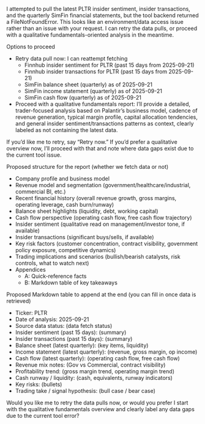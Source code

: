 I attempted to pull the latest PLTR insider sentiment, insider transactions, and the quarterly SimFin financial statements, but the tool backend returned a FileNotFoundError. This looks like an environment/data access issue rather than an issue with your request. I can retry the data pulls, or proceed with a qualitative fundamentals-oriented analysis in the meantime.

Options to proceed
- Retry data pull now: I can reattempt fetching
  - Finnhub insider sentiment for PLTR (past 15 days from 2025-09-21)
  - Finnhub insider transactions for PLTR (past 15 days from 2025-09-21)
  - SimFin balance sheet (quarterly) as of 2025-09-21
  - SimFin income statement (quarterly) as of 2025-09-21
  - SimFin cash flow (quarterly) as of 2025-09-21
- Proceed with a qualitative fundamentals report: I’ll provide a detailed, trader-focused analysis based on Palantir’s business model, cadence of revenue generation, typical margin profile, capital allocation tendencies, and general insider sentiment/transactions patterns as context, clearly labeled as not containing the latest data.

If you’d like me to retry, say “Retry now.” If you’d prefer a qualitative overview now, I’ll proceed with that and note where data gaps exist due to the current tool issue.

Proposed structure for the report (whether we fetch data or not)
- Company profile and business model
- Revenue model and segmentation (government/healthcare/industrial, commercial BI, etc.)
- Recent financial history (overall revenue growth, gross margins, operating leverage, cash burn/runway)
- Balance sheet highlights (liquidity, debt, working capital)
- Cash flow perspective (operating cash flow, free cash flow trajectory)
- Insider sentiment (qualitative read on management/investor tone, if available)
- Insider transactions (significant buys/sells, if available)
- Key risk factors (customer concentration, contract visibility, government policy exposure, competitive dynamics)
- Trading implications and scenarios (bullish/bearish catalysts, risk controls, what to watch next)
- Appendices
  - A: Quick-reference facts
  - B: Markdown table of key takeaways

Proposed Markdown table to append at the end (you can fill in once data is retrieved)
- Ticker: PLTR
- Date of analysis: 2025-09-21
- Source data status: (data fetch status)
- Insider sentiment (past 15 days): (summary)
- Insider transactions (past 15 days): (summary)
- Balance sheet (latest quarterly): (key items, liquidity)
- Income statement (latest quarterly): (revenue, gross margin, op income)
- Cash flow (latest quarterly): (operating cash flow, free cash flow)
- Revenue mix notes: (Gov vs Commercial, contract visibility)
- Profitability trend: (gross margin trend, operating margin trend)
- Cash runway / liquidity: (cash, equivalents, runway indicators)
- Key risks: (bullets)
- Trading take / signal hypothesis: (bull case / bear case)

Would you like me to retry the data pulls now, or would you prefer I start with the qualitative fundamentals overview and clearly label any data gaps due to the current tool error?